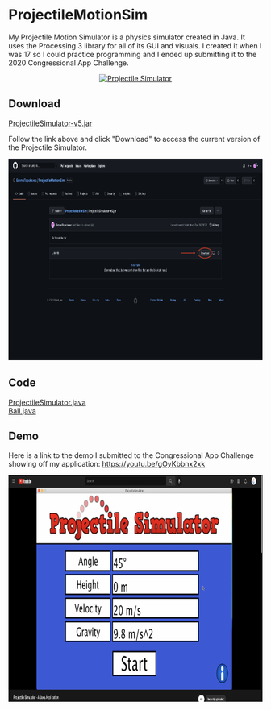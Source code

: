 # ProjectileMotionSim
My Projectile Motion Simulator is a physics simulator created in Java. It uses the Processing 3 library for all of its GUI and visuals. I created it when I was 17 so I could practice programming and I ended up submitting it to the 2020 Congressional App Challenge.

<p align="center">
  <a href="https://github.com/EmmaTopolovec/ProjectileMotionSim/blob/main/ProjectileSimulator-v5.jar">
    <img src="Images/Main Screen.png" alt="Projectile Simulator" width="600" height="375">
  </a>
</p>


## Download

<a href="https://github.com/EmmaTopolovec/ProjectileMotionSim/blob/main/ProjectileSimulator-v5.jar">ProjectileSimulator-v5.jar</a>

Follow the link above and click "Download" to access the current version of the Projectile Simulator.

<p align="center">
  <a href="https://github.com/EmmaTopolovec/ProjectileMotionSim/blob/main/ProjectileSimulator-v5.jar">
    <img src="Images/Download Jar.png" alt="Image Unavailable" width="600" height="400">
  </a>
</p>


## Code

<a href="https://github.com/EmmaTopolovec/ProjectileMotionSim/blob/main/ProjectileMotionSim/src/ProjectileSimulator.java">ProjectileSimulator.java</a>
</br>
<a href="https://github.com/EmmaTopolovec/ProjectileMotionSim/blob/main/ProjectileMotionSim/src/Ball.java">Ball.java</a>


## Demo

Here is a link to the demo I submitted to the Congressional App Challenge showing off my application:
https://youtu.be/gOyKbbnx2xk

<p align="center">
  <a href="https://youtu.be/gOyKbbnx2xk">
    <img src="Images/YouTube Screen.png" alt="Projectile Simulator" width="600" height="450">
  </a>
</p>

